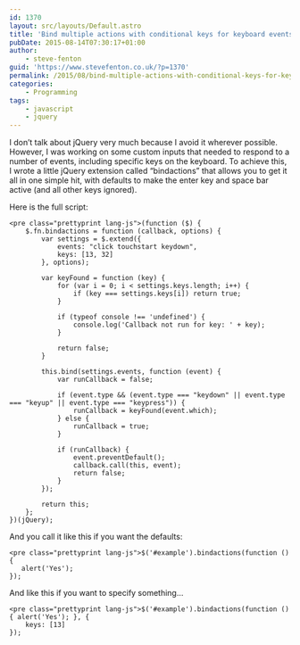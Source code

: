 ```yaml
---
id: 1370
layout: src/layouts/Default.astro
title: 'Bind multiple actions with conditional keys for keyboard events'
pubDate: 2015-08-14T07:30:17+01:00
author:
    - steve-fenton
guid: 'https://www.stevefenton.co.uk/?p=1370'
permalink: /2015/08/bind-multiple-actions-with-conditional-keys-for-keyboard-events/
categories:
    - Programming
tags:
    - javascript
    - jquery
---
```


I don’t talk about jQuery very much because I avoid it wherever possible. However, I was working on some custom inputs that needed to respond to a number of events, including specific keys on the keyboard. To achieve this, I wrote a little jQuery extension called “bindactions” that allows you to get it all in one simple hit, with defaults to make the enter key and space bar active (and all other keys ignored).

Here is the full script:

```
<pre class="prettyprint lang-js">(function ($) {
    $.fn.bindactions = function (callback, options) {
        var settings = $.extend({
            events: "click touchstart keydown",
            keys: [13, 32]
        }, options);
        
        var keyFound = function (key) {
            for (var i = 0; i < settings.keys.length; i++) {
                if (key === settings.keys[i]) return true;
            }
            
            if (typeof console !== 'undefined') {
                console.log('Callback not run for key: ' + key);
            }
            
            return false;
        }

        this.bind(settings.events, function (event) {
            var runCallback = false;

            if (event.type && (event.type === "keydown" || event.type === "keyup" || event.type === "keypress")) {
                runCallback = keyFound(event.which);
            } else {
                runCallback = true;
            }

            if (runCallback) {
                event.preventDefault();
                callback.call(this, event);
                return false;
            }
        });

        return this;
    };
})(jQuery);
```

And you call it like this if you want the defaults:

```
<pre class="prettyprint lang-js">$('#example').bindactions(function () {
   alert('Yes'); 
});
```

And like this if you want to specify something…

```
<pre class="prettyprint lang-js">$('#example').bindactions(function () { alert('Yes'); }, {
    keys: [13]
});
```